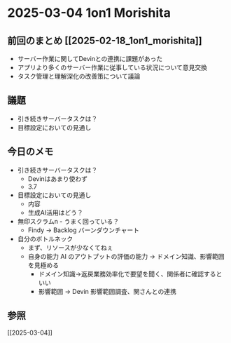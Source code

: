 # 2025-03-04 1on1 Morishita

## 前回のまとめ [[2025-02-18_1on1_morishita]]

- サーバー作業に関してDevinとの連携に課題があった
- アプリより多くのサーバー作業に従事している状況について意見交換
- タスク管理と理解深化の改善策について議論

## 議題

- 引き続きサーバータスクは？
- 目標設定においての見通し

## 今日のメモ

- 引き続きサーバータスクは？
	- Devinはあまり使わず
	- 3.7
- 目標設定においての見通し
	- 内容
	- 生成AI活用はどう？
- 無印スクラムn	- うまく回っている？
	- Findy -> Backlog バーンダウンチャート
- 自分のボトルネック
	- まず、リソースが少なくてねぇ
	- 自身の能力 AI のアウトプットの評価の能力 -> ドメイン知識、影響範囲を見極める
		- ドメイン知識->返戻業務効率化で要望を聞く、関係者に確認するといい
		- 影響範囲 -> Devin 影響範囲調査、関さんとの連携

## 参照

[[2025-03-04]]